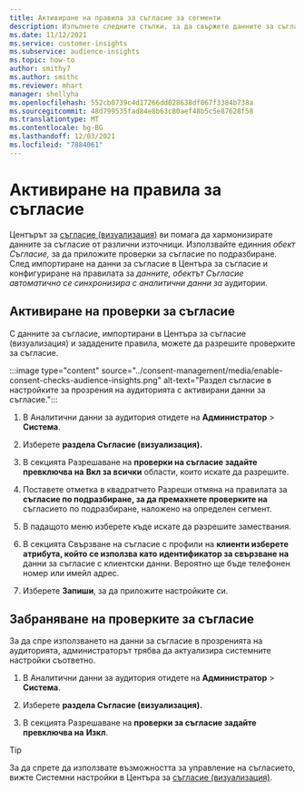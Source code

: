 ```yaml
---
title: Активиране на правила за съгласие за сегменти
description: Изпълнете следните стъпки, за да свържете данните за съгласие и да активирате проверките за съгласие в аналитичните данни за аудитории. Администраторът може също да забрани проверките за съгласие.
ms.date: 11/12/2021
ms.service: customer-insights
ms.subservice: audience-insights
ms.topic: how-to
author: smithy7
ms.author: smithc
ms.reviewer: mhart
manager: shellyha
ms.openlocfilehash: 552cb0739c4d17266dd028638df067f3384b738a
ms.sourcegitcommit: 48d799535fad84e8b63c80aef48b5c5e87628f58
ms.translationtype: MT
ms.contentlocale: bg-BG
ms.lasthandoff: 12/03/2021
ms.locfileid: "7884061"
---
```

# <a name="activate-consent-rules"></a>Активиране на правила за съгласие

Центърът за [съгласие (визуализация)](../consent-management/overview.md) ви помага да хармонизирате данните за съгласие от различни източници. Използвайте единния *обект Съгласие,* за да приложите проверки за съгласие по подразбиране. След импортиране на данни за съгласие в Центъра за съгласие и конфигуриране на правилата за *данните, обектът Съгласие автоматично се синхронизира с аналитични данни за* аудитории.

## <a name="enable-consent-checks"></a>Активиране на проверки за съгласие

С данните за съгласие, импортирани в Центъра за съгласие (визуализация) и зададените правила, можете да разрешите проверките за съгласие. 

:::image type="content" source="../consent-management/media/enable-consent-checks-audience-insights.png" alt-text="Раздел съгласие в настройките за прозрения на аудиторията с активирани данни за съгласие.":::

1. В Аналитични данни за аудитория отидете на **Администратор** > **Система**.

1. Изберете **раздела Съгласие (визуализация).**

1. В секцията Разрешаване на **проверки на съгласие задайте превключва на** **Вкл за всички** области, които искате да разрешите.

1. Поставете отметка в квадратчето Разреши отмяна на правилата за **съгласие по подразбиране, за да премахнете проверките на** съгласието по подразбиране, наложено на определен сегмент. 

1. В падащото меню изберете къде искате да разрешите замествания.     

1. В секцията Свързване на съгласие с профили на **клиенти изберете атрибута, който се използва като идентификатор за свързване на** данни за съгласие с клиентски данни. Вероятно ще бъде телефонен номер или имейл адрес. 

1. Изберете **Запиши**, за да приложите настройките си.

## <a name="disable-consent-checks"></a>Забраняване на проверките за съгласие

За да спре използването на данни за съгласие в прозренията на аудиторията, администраторът трябва да актуализира системните настройки съответно.

1. В Аналитични данни за аудитория отидете на **Администратор** > **Система**.

1. Изберете **раздела Съгласие (визуализация).**

1. В секцията Разрешаване на **проверки за съгласие задайте превключва на** **Изкл**.

> [!TIP]
> За да спрете да използвате възможността за управление на съгласието, вижте Системни настройки в Центъра за [съгласие (визуализация)](../consent-management/system-settings.md).

